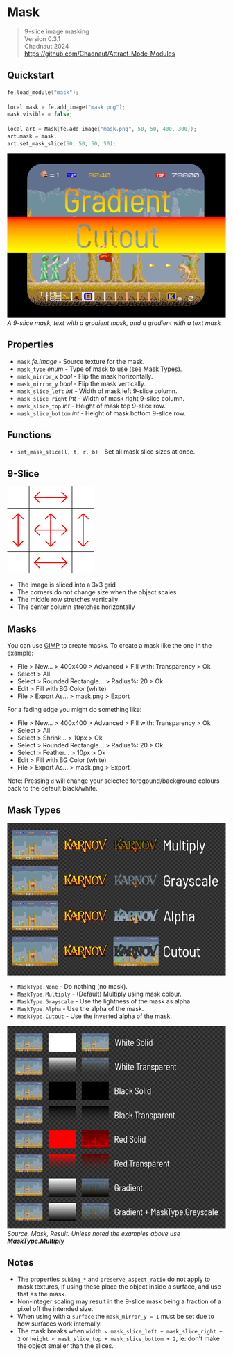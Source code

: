 # Mask

> 9-slice image masking  
> Version 0.3.1  
> Chadnaut 2024  
> https://github.com/Chadnaut/Attract-Mode-Modules

## Quickstart

```cpp
fe.load_module("mask");

local mask = fe.add_image("mask.png");
mask.visible = false;

local art = Mask(fe.add_image("mask.png", 50, 50, 400, 300));
art.mask = mask;
art.set_mask_slice(50, 50, 50, 50);
```

![Example](example.png)\
*A 9-slice mask, text with a gradient mask, and a gradient with a text mask*

## Properties

- `mask` *fe.Image* - Source texture for the mask.
- `mask_type` *enum* - Type of mask to use (see [Mask Types](#mask-types)).
- `mask_mirror_x` *bool* - Flip the mask horizontally.
- `mask_mirror_y` *bool* - Flip the mask vertically.
- `mask_slice_left` *int* - Width of mask left 9-slice column.
- `mask_slice_right` *int* - Width of mask right 9-slice column.
- `mask_slice_top` *int* - Height of mask top 9-slice row.
- `mask_slice_bottom` *int* - Height of mask bottom 9-slice row.

## Functions

- `set_mask_slice(l, t, r, b)` - Set all mask slice sizes at once.

## 9-Slice

![Example](example-slice.png)

- The image is sliced into a 3x3 grid
- The corners do not change size when the object scales
- The middle row stretches vertically
- The center column stretches horizontally

## Masks

You can use [GIMP](https://www.gimp.org/downloads/) to create masks. To create a mask like the one in the example:
- File > New... > 400x400 > Advanced > Fill with: Transparency > Ok
- Select > All
- Select > Rounded Rectangle... > Radius%: 20 > Ok
- Edit > Fill with BG Color (white)
- File > Export As... > mask.png > Export

For a fading edge you might do something like:
- File > New... > 400x400 > Advanced > Fill with: Transparency > Ok
- Select > All
- Select > Shrink... > 10px > Ok
- Select > Rounded Rectangle... > Radius%: 20 > Ok
- Select > Feather... > 10px > Ok
- Edit > Fill with BG Color (white)
- File > Export As... > mask.png > Export

Note: Pressing `d` will change your selected foregound/background colours back to the default black/white.

## Mask Types

![Example](example3.png)

- `MaskType.None` - Do nothing (no mask).
- `MaskType.Multiply` - (Default) Multiply using mask colour.
- `MaskType.Grayscale` - Use the lightness of the mask as alpha.
- `MaskType.Alpha` - Use the alpha of the mask.
- `MaskType.Cutout` - Use the inverted alpha of the mask.

![Example](example2.png)\
*Source, Mask, Result. Unless noted the examples above use **MaskType.Multiply***

## Notes

- The properties `subimg_*` and `preserve_aspect_ratio` do not apply to mask textures, if using these place the object inside a surface, and use that as the mask.
- Non-integer scaling may result in the 9-slice mask being a fraction of a pixel off the intended size.
- When using with a `surface` the `mask_mirror_y = 1` must be set due to how surfaces work internally.
- The mask breaks when `width < mask_slice_left + mask_slice_right + 2` or `height < mask_slice_top + mask_slice_bottom + 2`, ie: don't make the object smaller than the slices.
